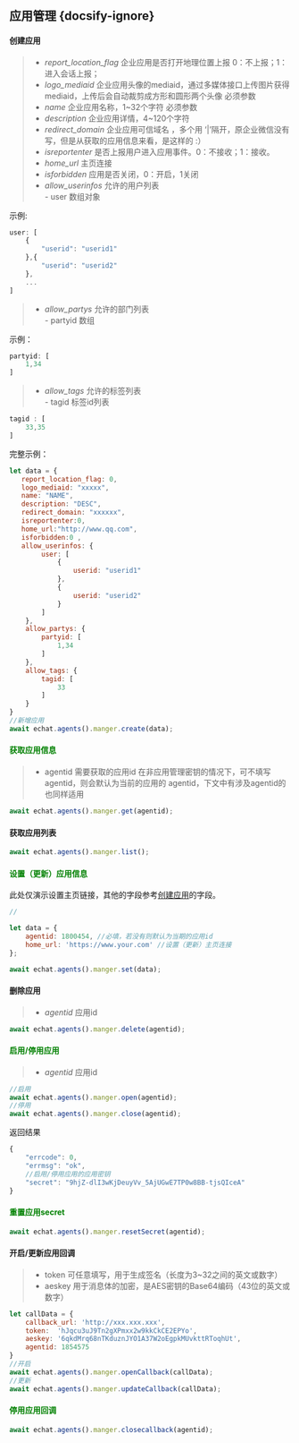 ## 应用管理 {docsify-ignore}

#### 创建应用

> - *report_location_flag* 企业应用是否打开地理位置上报 0：不上报；1：进入会话上报；
> - *logo_mediaid*  企业应用头像的mediaid，通过多媒体接口上传图片获得mediaid，上传后会自动裁剪成方形和圆形两个头像  必须参数
> - *name* 企业应用名称，1~32个字符 必须参数
> - *description*  企业应用详情，4~120个字符
> - *redirect_domain*  企业应用可信域名 ，多个用 ‘|’隔开，原企业微信没有写，但是从获取的应用信息来看，是这样的 :）
> - *isreportenter* 是否上报用户进入应用事件。0：不接收；1：接收。
> - *home_url* 主页连接
> - *isforbidden* 应用是否关闭，0：开启，1关闭
> - *allow_userinfos*    允许的用户列表    
    - user  数组对象  

示例:      
```js
user: [
    {
        "userid": "userid1"
    },{
        "userid": "userid2"
    },
    ...
]
```
> - *allow_partys*   允许的部门列表   
    - partyid 数组

示例：

```js
partyid: [
    1,34
]
```

> - *allow_tags*    允许的标签列表   
    - tagid 标签id列表

```js
tagid : [
    33,35
]
```

完整示例：

```js
let data = {
   report_location_flag: 0,
   logo_mediaid: "xxxxx",
   name: "NAME",
   description: "DESC",
   redirect_domain: "xxxxxx",
   isreportenter:0,
   home_url:"http://www.qq.com",
   isforbidden:0 ,
   allow_userinfos: {
        user: [
            {
                userid: "userid1"
            },
            {
                userid: "userid2"
            }
        ]
    },
    allow_partys: {
        partyid: [
            1,34
        ]
    },
    allow_tags: {
        tagid: [
            33
        ]
    }
}
//新增应用
await echat.agents().manger.create(data);
```

#### <span style="color:green">获取应用信息</span>

> - agentid 需要获取的应用id 在非应用管理密钥的情况下，可不填写 agentid，则会默认为当前的应用的 agentid，下文中有涉及agentid的也同样适用

```js
await echat.agents().manger.get(agentid); 


```

#### 获取应用列表

```js
await echat.agents().manger.list();
```

#### <span style="color:green">设置（更新）应用信息</span>
此处仅演示设置主页链接，其他的字段参考[创建应用](/echat/agents/manger/manger?id=创建应用)的字段。
```js
//

let data = {
    agentid: 1800454, //必填，若没有则默认为当期的应用id
    home_url: 'https://www.your.com' //设置（更新）主页连接
};

await echat.agents().manger.set(data);
```

#### 删除应用
> - *agentid* 应用id
```js
await echat.agents().manger.delete(agentid);
```

#### <span style="color:green">启用/停用应用</span>
> - *agentid* 应用id

```js
//启用
await echat.agents().manger.open(agentid);
//停用
await echat.agents().manger.close(agentid);
```
返回结果

```js
{
    "errcode": 0,
    "errmsg": "ok",
    //启用/停用应用的应用密钥
    "secret": "9hjZ-dlI3wKjDeuyVv_5AjUGwE7TP0w8BB-tjsQIceA"
}
```

#### <span style="color:green">重置应用secret</span>

```js
await echat.agents().manger.resetSecret(agentid);
```

#### 开启/更新应用回调

> - token	可任意填写，用于生成签名（长度为3~32之间的英文或数字）
> - aeskey 用于消息体的加密，是AES密钥的Base64编码（43位的英文或数字）

```js
let callData = {
    callback_url: 'http://xxx.xxx.xxx',
    token:  'hJqcu3uJ9Tn2gXPmxx2w9kkCkCE2EPYo',
    aeskey: '6qkdMrq68nTKduznJYO1A37W2oEgpkMUvkttRToqhUt',
    agentid: 1854575
}
//开启
await echat.agents().manger.openCallback(callData);
//更新
await echat.agents().manger.updateCallback(callData);
```

#### <span style="color:green">停用应用回调</span>

```js
await echat.agents().manger.closecallback(agentid);
```







